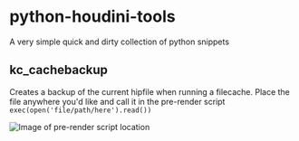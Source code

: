 # python-houdini-tools
A very simple quick and dirty collection of python snippets

## kc_cachebackup
Creates a backup of the current hipfile when running a filecache. Place the file anywhere you'd like and call it in the pre-render script `exec(open('file/path/here').read())`

![Image of pre-render script location](https://i.imgur.com/KHeAcA3.png)
